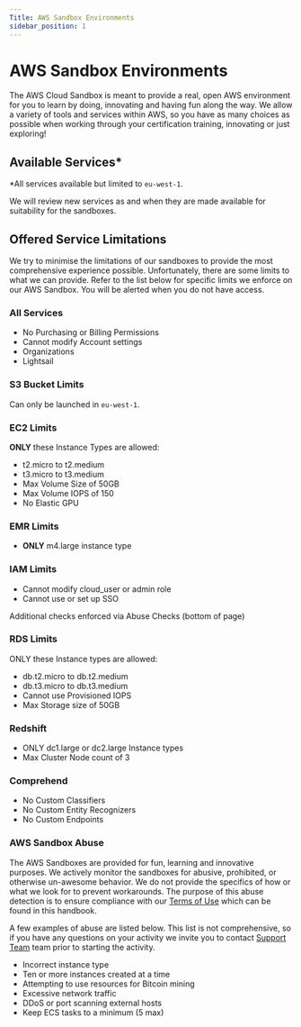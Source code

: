 ```yaml
---
Title: AWS Sandbox Environments
sidebar_position: 1
---
```


# AWS Sandbox Environments

The AWS Cloud Sandbox is meant to provide a real, open AWS environment for you to learn by doing, innovating and having fun along the way. We allow a variety of tools and services within AWS, so you have as many choices as possible when working through your certification training, innovating or just exploring!

## Available Services*

*All services available but limited to `eu-west-1`.

We will review new services as and when they are made available for suitability for the sandboxes. 

## Offered Service Limitations

We try to minimise the limitations of our sandboxes to provide the most comprehensive experience possible. Unfortunately, there are some limits to what we can provide. Refer to the list below for specific limits we enforce on our AWS Sandbox. You will be alerted when you do not have access.

### All Services

* No Purchasing or Billing Permissions
* Cannot modify Account settings
* Organizations
* Lightsail 

### S3 Bucket Limits

Can only be launched in `eu-west-1`.

### EC2 Limits

**ONLY** these Instance Types are allowed:

* t2.micro to t2.medium
* t3.micro to t3.medium
* Max Volume Size of 50GB
* Max Volume IOPS of 150
* No Elastic GPU

### EMR Limits

* **ONLY** m4.large instance type

### IAM Limits

* Cannot modify cloud_user or admin role
* Cannot use or set up SSO

Additional checks enforced via Abuse Checks (bottom of page)

### RDS Limits

ONLY these Instance types are allowed:

* db.t2.micro to db.t2.medium
* db.t3.micro to db.t3.medium
* Cannot use Provisioned IOPS
* Max Storage size of 50GB

### Redshift

* ONLY dc1.large or dc2.large Instance types
* Max Cluster Node count of 3

### Comprehend

* No Custom Classifiers
* No Custom Entity Recognizers
* No Custom Endpoints

### AWS Sandbox Abuse

The AWS Sandboxes are provided for fun, learning and innovative purposes. We actively monitor the sandboxes for abusive, prohibited, or otherwise un-awesome behavior. We do not provide the specifics of how or what we look for to prevent workarounds. The purpose of this abuse detection is to ensure compliance with our [Terms of Use](https://example.com "Terms of Use") which can be found in this handbook.

A few examples of abuse are listed below. This list is not comprehensive, so if you have any questions on your activity we invite you to contact [Support Team](http://example.com "Support Team") team prior to starting the activity. 

* Incorrect instance type
* Ten or more instances created at a time
* Attempting to use resources for Bitcoin mining
* Excessive network traffic
* DDoS or port scanning external hosts
* Keep ECS tasks to a minimum (5 max)
